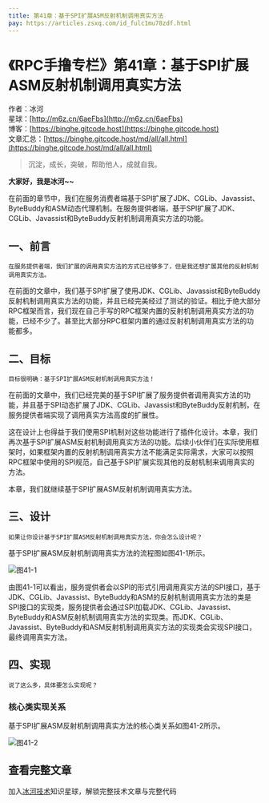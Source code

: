 ```yaml
---
title: 第41章：基于SPI扩展ASM反射机制调用真实方法
pay: https://articles.zsxq.com/id_fulc1mu78zdf.html
---
```


# 《RPC手撸专栏》第41章：基于SPI扩展ASM反射机制调用真实方法

作者：冰河
<br/>星球：[http://m6z.cn/6aeFbs](http://m6z.cn/6aeFbs)
<br/>博客：[https://binghe.gitcode.host](https://binghe.gitcode.host)
<br/>文章汇总：[https://binghe.gitcode.host/md/all/all.html](https://binghe.gitcode.host/md/all/all.html)

> 沉淀，成长，突破，帮助他人，成就自我。

**大家好，我是冰河~~**

在前面的章节中，我们在服务消费者端基于SPI扩展了JDK、CGLib、Javassist、ByteBuddy和ASM动态代理机制。在服务提供者端，基于SPI扩展了JDK、CGLib、Javassist和ByteBuddy反射机制调用真实方法的功能。

## 一、前言

`在服务提供者端，我们扩展的调用真实方法的方式已经够多了，但是我还想扩展其他的反射机制调用真实方法。`

在前面的文章中，我们基于SPI扩展了使用JDK、CGLib、Javassist和ByteBuddy反射机制调用真实方法的功能，并且已经完美经过了测试的验证。相比于绝大部分RPC框架而言，我们现在自己手写的RPC框架内置的反射机制调用真实方法的功能，已经不少了。甚至比大部分RPC框架内置的通过反射机制调用真实方法的功能都多。

## 二、目标

`目标很明确：基于SPI扩展ASM反射机制调用真实方法！`

在前面的文章中，我们已经完美的基于SPI扩展了服务提供者调用真实方法的功能，并且基于SPI动态扩展了JDK、CGLib、Javassist和ByteBuddy反射机制，在服务提供者端实现了调用真实方法高度的扩展性。

这在设计上也得益于我们使用SPI机制对这些功能进行了插件化设计。本章，我们再次基于SPI扩展ASM反射机制调用真实方法的功能。后续小伙伴们在实际使用框架时，如果框架内置的反射机制调用真实方法不能满足实际需求，大家可以按照RPC框架中使用的SPI规范，自己基于SPI扩展实现其他的反射机制来调用真实的方法。

本章，我们就继续基于SPI扩展ASM反射机制调用真实方法。

## 三、设计

`如果让你设计基于SPI扩展ASM反射机制调用真实方法，你会怎么设计呢？`

基于SPI扩展ASM反射机制调用真实方法的流程图如图41-1所示。

![图41-1](https://binghe.gitcode.host/assets/images/middleware/rpc/rpc-2022-11-18-001.png)

由图41-1可以看出，服务提供者会以SPI的形式引用调用真实方法的SPI接口，基于JDK、CGLib、Javassist、ByteBuddy和ASM的反射机制调用真实方法的类是SPI接口的实现类，服务提供者会通过SPI加载JDK、CGLib、Javassist、ByteBuddy和ASM反射机制调用真实方法的实现类。而JDK、CGLib、Javassist、ByteBuddy和ASM反射机制调用真实方法的实现类会实现SPI接口，最终调用真实方法。

## 四、实现

`说了这么多，具体要怎么实现呢？`

### 核心类实现关系

基于SPI扩展ASM反射机制调用真实方法的核心类关系如图41-2所示。

![图41-2](https://binghe.gitcode.host/assets/images/middleware/rpc/rpc-2022-11-18-002.png)


## 查看完整文章

加入[冰河技术](http://m6z.cn/6aeFbs)知识星球，解锁完整技术文章与完整代码